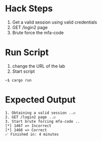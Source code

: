 # Hack Steps
1. Get a valid session using valid credentials
2. GET /login2 page
3. Brute force the mfa-code

# Run Script
1. change the URL of the lab
2. Start script
```
~$ cargo run
```

# Expected Output
```
1. Obtaining a valid session ..☑️
2. GET /login2 page ..☑️
3. Start brute forcing mfa-code ..
[*] 1467 => Incorrect
[*] 1468 => Correct
✅ Finished in: 4 minutes
```

